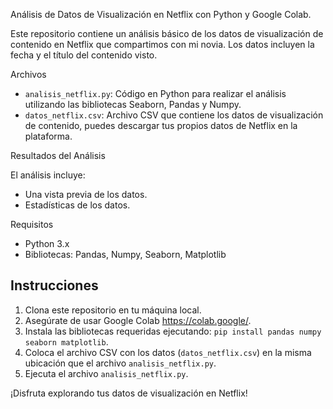Análisis de Datos de Visualización en Netflix con Python y Google Colab.

Este repositorio contiene un análisis básico de los datos de visualización de contenido en Netflix que compartimos con mi novia. Los datos incluyen la fecha y el título del contenido visto.

Archivos

- `analisis_netflix.py`: Código en Python para realizar el análisis utilizando las bibliotecas Seaborn, Pandas y Numpy.
- `datos_netflix.csv`: Archivo CSV que contiene los datos de visualización de contenido, puedes descargar tus propios datos de Netflix en la plataforma.

Resultados del Análisis

El análisis incluye:

- Una vista previa de los datos.
- Estadísticas de los datos.

Requisitos

- Python 3.x
- Bibliotecas: Pandas, Numpy, Seaborn, Matplotlib

## Instrucciones

1. Clona este repositorio en tu máquina local.
2. Asegúrate de usar Google Colab https://colab.google/.
3. Instala las bibliotecas requeridas ejecutando: `pip install pandas numpy seaborn matplotlib`.
4. Coloca el archivo CSV con los datos (`datos_netflix.csv`) en la misma ubicación que el archivo `analisis_netflix.py`.
5. Ejecuta el archivo `analisis_netflix.py`.

¡Disfruta explorando tus datos de visualización en Netflix!
